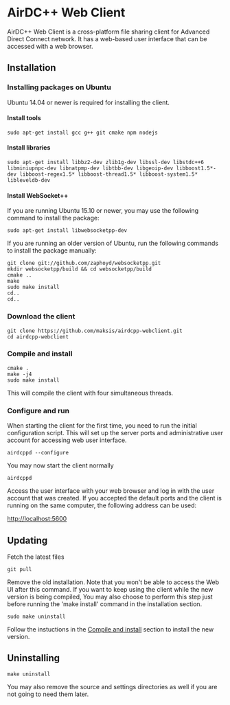 # AirDC++ Web Client

AirDC++ Web Client is a cross-platform file sharing client for Advanced Direct Connect network. It has a web-based user interface that can be accessed with a web browser.

## Installation

### Installing packages on Ubuntu

Ubuntu 14.04 or newer is required for installing the client.

#### Install tools

`sudo apt-get install gcc g++ git cmake npm nodejs`

#### Install libraries

`sudo apt-get install libbz2-dev zlib1g-dev libssl-dev libstdc++6 libminiupnpc-dev libnatpmp-dev libtbb-dev libgeoip-dev libboost1.5*-dev libboost-regex1.5* libboost-thread1.5* libboost-system1.5* libleveldb-dev`

#### Install WebSocket++

If you are running Ubuntu 15.10 or newer, you may use the following command to install the package:

`sudo apt-get install libwebsocketpp-dev`

If you are running an older version of Ubuntu, run the following commands to install the package manually:

```
git clone git://github.com/zaphoyd/websocketpp.git
mkdir websocketpp/build && cd websocketpp/build
cmake ..
make
sudo make install
cd..
cd..
```

### Download the client

```
git clone https://github.com/maksis/airdcpp-webclient.git
cd airdcpp-webclient
```

### Compile and install

```
cmake .
make -j4
sudo make install
```
This will compile the client with four simultaneous threads.

### Configure and run

When starting the client for the first time, you need to run the initial configuration script. This will set up the server ports and administrative user account for accessing web user interface.

```
airdcppd --configure
```

You may now start the client normally

```
airdcppd
```

Access the user interface with your web browser and log in with the user account that was created. If you accepted the default ports and the client is running on the same computer, the following address can be used:

[http://localhost:5600](http://localhost:5600)


## Updating

Fetch the latest files

```
git pull
```

Remove the old installation. Note that you won't be able to access the Web UI after this command. If you want to keep using the client while the new version is being compiled, You may also choose to perform this step just before running the 'make install' command in the installation section. 

```
sudo make uninstall
```

Follow the instuctions in the [Compile and install](#compile-and-install) section to install the new version.


## Uninstalling

```
make uninstall
```

You may also remove the source and settings directories as well if you are not going to need them later.

